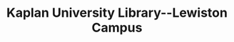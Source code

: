 ---
layout: repo
title: "Kaplan University Library--Lewiston Campus"
id: 2905
permalink: repos/2905/
---